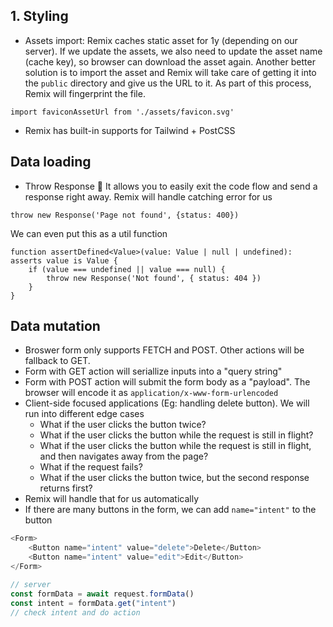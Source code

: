 ## 1. Styling
- Assets import: Remix caches static asset for 1y (depending on our server). If we update the assets, we also need to update the asset name (cache key), so browser can download the asset again. Another better solution is to import the asset and Remix will take care of getting it into the `public` directory and give us the URL to it. As part of this process, Remix will fingerprint the file. 
```
import faviconAssetUrl from './assets/favicon.svg'
```
- Remix has built-in supports for Tailwind + PostCSS
## Data loading
- Throw Response 🤯 It allows you to easily exit the code flow and send a response right away. Remix will handle catching error for us
```
throw new Response('Page not found', {status: 400})
```
We can even put this as a util function
```
function assertDefined<Value>(value: Value | null | undefined): asserts value is Value {
    if (value === undefined || value === null) {
		throw new Response('Not found', { status: 404 })
	}
}
```
## Data mutation
- Broswer form only supports FETCH and POST. Other actions will be fallback to GET.
- Form with GET action will seriallize inputs into a "query string"
- Form with POST action will submit the form body as a "payload". The browser will encode it as `application/x-www-form-urlencoded`
- Client-side focused applications (Eg: handling delete button). We will run into different edge cases
	- What if the user clicks the button twice?
	- What if the user clicks the button while the request is still in flight?
	- What if the user clicks the button while the request is still in flight, and then navigates away from the page?
	- What if the request fails?
	- What if the user clicks the button twice, but the second response returns first?
- Remix will handle that for us automatically
- If there are many buttons in the form, we can add `name="intent"` to the button
```js
<Form>
	<Button name="intent" value="delete">Delete</Button>
	<Button name="intent" value="edit">Edit</Button>
</Form>

// server
const formData = await request.formData()
const intent = formData.get("intent")
// check intent and do action
```